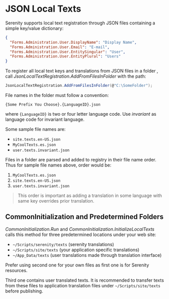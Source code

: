 # JSON Local Texts

Serenity supports local text registration through JSON files containing a simple key/value dictionary:

```json
{
  "Forms.Administration.User.DisplayName": "Display Name",
  "Forms.Administration.User.Email": "E-mail",
  "Forms.Administration.User.EntitySingular": "User",
  "Forms.Administration.User.EntityPlural": "Users"
}
```

To register all local text keys and translations from JSON files in a folder , call *JsonLocalTextRegistration.AddFromFilesInFolder* with the path:

```cs
JsonLocalTextRegistration.AddFromFilesInFolder(@"C:\SomeFolder");
```

File names in the folder must follow a convention:

`{Some Prefix You Choose}.{LanguageID}.json`

where `{LanguageID}` is two or four letter language code. Use *invariant* as language code for invariant language.

Some sample file names are:

- `site.texts.en-US.json`
- `MyCoolTexts.es.json`
- `user.texts.invariant.json`

Files in a folder are parsed and added to registry in their file name order. Thus for sample file names above, order would be:

1. `MyCoolTexts.es.json`
2. `site.texts.en-US.json`
3. `user.texts.invariant.json`

> This order is important as adding a translation in some language with same key overrides prior translation.

## CommonInitialization and Predetermined Folders

*CommonInitialization.Run* and *CommonInitialization.InitializeLocalTexts* calls this method for three predetermined locations under your web site:

- `~/Scripts/serenity/texts` (serenity translations)
- `~/Scripts/site/texts` (your application specific translations)
- `~/App_Data/texts` (user translations made through translation interface)

Prefer using second one for your own files as first one is for Serenity resources.

Third one contains user translated texts. It is recommended to transfer texts from these files to application translation files under `~/Scripts/site/texts` before publishing.


